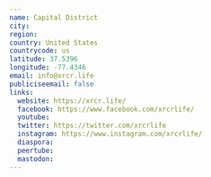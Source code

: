 ```yaml
---
name: Capital District
city:
region:
country: United States
countrycode: us
latitude: 37.5396
longitude: -77.4346
email: info@xrcr.life
publiciseemail: false
links:
  website: https://xrcr.life/
  facebook: https://www.facebook.com/xrcrlife/
  youtube:
  twitter: https://twitter.com/xrcrlife
  instagram: https://www.instagram.com/xrcrlife/
  diaspora:
  peertube:
  mastodon:
---
```

